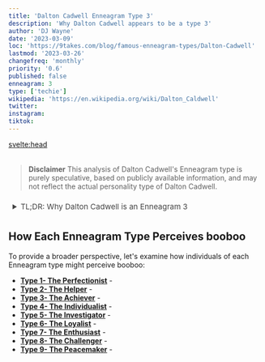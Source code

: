 ```yaml
---
title: 'Dalton Cadwell Enneagram Type 3'
description: 'Why Dalton Cadwell appears to be a type 3'
author: 'DJ Wayne'
date: '2023-03-09'
loc: 'https://9takes.com/blog/famous-enneagram-types/Dalton-Cadwell'
lastmod: '2023-03-26'
changefreq: 'monthly'
priority: '0.6'
published: false
enneagram: 3
type: ['techie']
wikipedia: 'https://en.wikipedia.org/wiki/Dalton_Caldwell'
twitter:
instagram:
tiktok:
---
```


<svelte:head>

<meta property="og:image" content="https://9takes.com/types/5s/Dalton-Cadwell.webp" />
  <link rel="canonical" href="https://9takes.com/blog/famous-enneagram-types/Dalton-Cadwell">
</svelte:head>
<script>
	import  PopCard  from "../../../lib/components/atoms/PopCard.svelte";
</script>
<div
	style="display: flex;
    justify-content: center;
    margin: 1rem 0;
	"
>
	<PopCard
		image={`/types/5s/${'Dalton-Cadwell'}.webp`}
		showIcon={false}
		displayText="Dalton Cadwell"
		subtext=""
	/>
</div>

> **Disclaimer** This analysis of Dalton Cadwell's Enneagram type is purely speculative, based on publicly available information, and may not reflect the actual personality type of Dalton Cadwell.

<details>
<summary class="accordion">TL;DR: Why Dalton Cadwell is an Enneagram 3</summary>
<div class="panel">
<ul>
<li></li>
<li></li>
<li></li>
<li></li>
</ul>
  </div>
</details>

<p class="firstLetter"></p>

## How Each Enneagram Type Perceives booboo

To provide a broader perspective, let's examine how individuals of each Enneagram type might perceive booboo:

- **[Type 1- The Perfectionist](/blog/enneagram/enneagram-type-1)** -
- **[Type 2- The Helper](/blog/enneagram/enneagram-type-2)** -
- **[Type 3- The Achiever](/blog/enneagram/enneagram-type-3)** -
- **[Type 4- The Individualist](/blog/enneagram/enneagram-type-4)** -
- **[Type 5- The Investigator](/blog/enneagram/enneagram-type-5)** -
- **[Type 6- The Loyalist](/blog/enneagram/enneagram-type-6)** -
- **[Type 7- The Enthusiast](/blog/enneagram/enneagram-type-7)** -
- **[Type 8- The Challenger](/blog/enneagram/enneagram-type-8)** -
- **[Type 9- The Peacemaker](/blog/enneagram/enneagram-type-9)** -

<div>
<script type="application/ld+json">

</script>
</div>

<style lang="scss">
  .accordion {
    color: #444;
    cursor: pointer;
    padding: 0.5rem;
    border: none;
    text-align: left;
    outline: none;
    font-size: 15px;
    transition: 0.4s;
  }

  .accordion:hover {
    background-color: var(--color-theme-purple-v);
    color: var(--color-theme-purple);
  }

  /*.panel:hover {

    background-color: #ccc;

}*/

  .panel {
    padding: 18px;
    /*display: none;*/
    background-color: white;
    overflow: hidden;

  }
</style>
